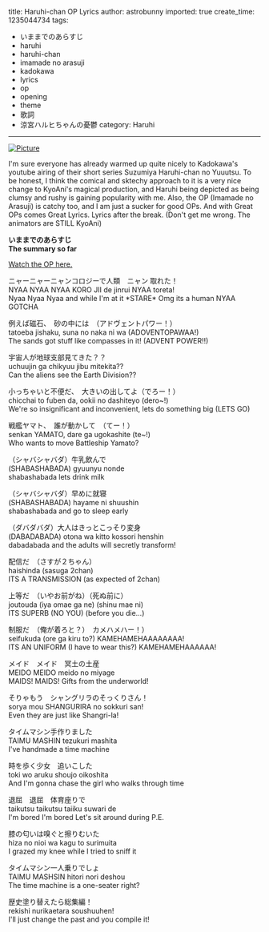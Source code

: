 title: Haruhi-chan OP Lyrics
author: astrobunny
imported: true
create_time: 1235044734
tags:
- いままでのあらすじ
- haruhi
- haruhi-chan
- imamade no arasuji
- kadokawa
- lyrics
- op
- opening
- theme
- 歌詞
- 涼宮ハルヒちゃんの憂鬱
category: Haruhi
---
 [![](wp-uploads/2009/02/wpid-b1baf362-500x375.jpg "Picture")](/images/wp-uploads/2009/02/wpid-b1baf362.jpg)  
  
I'm sure everyone has already warmed up quite nicely to Kadokawa's youtube airing of their short series Suzumiya Haruhi-chan no Yuuutsu. To be honest, I think the comical and sktechy approach to it is a very nice change to KyoAni's magical production, and Haruhi being depicted as being clumsy and rushy is gaining popularity with me. Also, the OP (Imamade no Arasuji) is catchy too, and I am just a sucker for good OPs. And with Great OPs comes Great Lyrics. Lyrics after the break. (Don't get me wrong. The animators are STILL KyoAni)  
  
<!--more-->  
  
**いままでのあらすじ  
The summary so far**    
  
 [Watch the OP here.](http://www.youtube.com/watch?v=v9Lj0lF9Lao)  
  
ニャーニャーニャンコロジーで人類　ニャン 取れた！  
NYAA NYAA NYAA KORO JII de jinrui NYAA toreta!  
Nyaa Nyaa Nyaa and while I'm at it \*STARE\* Omg its a human NYAA GOTCHA  
  
例えば磁石、　砂の中には　（アドヴェントパワー！）  
tatoeba jishaku, suna no naka ni wa (ADOVENTOPAWAA!)  
The sands got stuff like compasses in it! (ADVENT POWER!!)  
  
宇宙人が地球支部見てきた？？  
uchuujin ga chikyuu jibu mitekita??  
Can the aliens see the Earth Division??  
  
小っちゃいと不便だ、　大きいの出してよ（でろー！）  
chicchai to fuben da, ookii no dashiteyo (dero~!)  
We're so insignificant and inconvenient, lets do something big (LETS GO)  
  
戦艦ヤマト、　誰が動かして　（てー！）  
senkan YAMATO, dare ga ugokashite (te~!)  
Who wants to move Battleship Yamato?  
  
（シャバシャバダ）牛乳飲んで  
(SHABASHABADA) gyuunyu nonde  
shabashabada lets drink milk  
  
（シャバシャバダ）早めに就寝  
(SHABASHABADA) hayame ni shuushin  
shabashabada and go to sleep early  
  
（ダバダバダ）大人はきっとこっそり変身  
(DABADABADA) otona wa kitto kossori henshin  
dabadabada and the adults will secretly transform!  
  
配信だ　（さすが２ちゃん）  
haishinda (sasuga 2chan)  
ITS A TRANSMISSION (as expected of 2chan)  
  
上等だ　（いやお前がね）（死ぬ前に）  
joutouda (iya omae ga ne) (shinu mae ni)  
ITS SUPERB (NO YOU) (before you die...)  
  
制服だ　（俺が着ろと？）　カメハメハー！）  
seifukuda (ore ga kiru to?) KAMEHAMEHAAAAAAAA!  
ITS AN UNIFORM (I have to wear this?) KAMEHAMEHAAAAAA!  
  
メイド　メイド　冥土の土産  
MEIDO MEIDO meido no miyage  
MAIDS! MAIDS! Gifts from the underworld!  
  
そりゃもう　シャングリラのそっくりさん！  
sorya mou SHANGURIRA no sokkuri san!  
Even they are just like Shangri-la!  
  
タイムマシン手作りました  
TAIMU MASHIN tezukuri mashita  
I've handmade a time machine  
  
時を歩く少女　追いこした  
toki wo aruku shoujo oikoshita  
And I'm gonna chase the girl who walks through time  
  
退屈　退屈　体育座りで  
taikutsu taikutsu taiiku suwari de  
I'm bored I'm bored Let's sit around during P.E.  
  
膝の匂いは嗅ぐと擦りむいた  
hiza no nioi wa kagu to surimuita  
I grazed my knee while I tried to sniff it  
  
タイムマシン一人乗りでしょ  
TAIMU MASHSIN hitori nori deshou  
The time machine is a one-seater right?  
  
歴史塗り替えたら総集編！  
rekishi nurikaetara soushuuhen!  
I'll just change the past and you compile it!